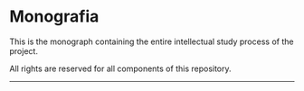 # Monografia

This is the monograph containing the entire intellectual study process of the project.

All rights are reserved for all components of this repository.

---
